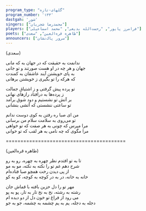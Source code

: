 ```yaml
---
program_type: "گلهای-تازه" 
program_number: '۱۳۳'
dastgah: 'شور'
singers: ["محمدرضا شجریان"]
players: ["فرامرز پایور", "رحمت‌الله بدیعی", "محمد اسماعیلی"]
poets: ["طاهره قره‌العین", "سعدی"]
announcers: ["سرور پاک‌نشان"]
---
```


(سعدی)  

ندانمت به حقیقت که در جهان به که مانی  
جهان و هر چه در او هست صورتند و تو جانی  
به پای خویشتن آیند عاشقان به کمندت  
که هرکه را تو بگیری ز خویشتن برهانی  

تو پرده پیش گرفتی و ز اشتیاق جمالت  
ز پرده‌ها به درافتاد رازهای نهانی  
بر آتش تو نشستیم و دود شوق برآمد  
تو ساعتی ننشستی که آتشی بنشانی  

من ای صبا ره رفتن به کوی دوست ندانم  
تو می‌روی به سلامت سلام من برسانی  
مرا مپرس که چونی به هر صفت که تو خواهی  
مرا مگوی که چه نامی به هر لقب که تو خوانی  

=========================================

(طاهره قره‌العین)  

تا به تو افتدم نظر چهره به چهره، رو به رو  
شرح دهم غم تو را نکته به نکته، مو به مو  
از پی دیدن رخت همچو صبا فتاده‌ام  
خانه به خانه، در به در کوچه به کوچه، کو به کو  

مهر تو را دل حزین بافته با قماش جان  
رشته به رشته، نخ به نخ تار به تار، پو به پو  
می رود از فراغ تو خون دل از دو دیده ام  
دجله به دجله، یم به یم چشمه به چشمه، جو به جو
